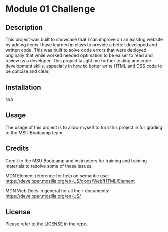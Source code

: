 # Module 01 Challenge

## Description

This project was built to showcase that I can improve on an exisitng website by adding items I have learned in class to provide a better developed and written code. This was built to solve code errors that were deployed originally that while worked needed optimation to be eaiser to read and review as a developer. This project taught me further testing and code development skills, especially in how to better write HTML and CSS code to be concise and clear.

## Installation

N/A

## Usage

The usage of this project is to allow myself to turn this project in for grading to the MSU Bootcamp team.

## Credits

Credit to the MSU Bootcamp and instructors for training and training materials to resolve some of these issues.

MDN Element reference for help on semantic use: https://developer.mozilla.org/en-US/docs/Web/HTML/Element

MDN Web Docs in general for all their documents: https://developer.mozilla.org/en-US/


## License

Please refer to the LICENSE in the repo.

